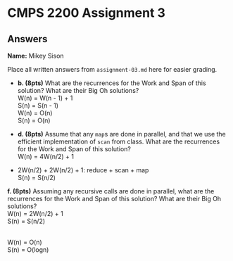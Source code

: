 # CMPS 2200 Assignment 3
## Answers

**Name:** Mikey Sison

Place all written answers from `assignment-03.md` here for easier grading.



- **b. (8pts)** What are the recurrences for the Work and Span of this solution? What are their Big Oh solutions?
<br>W(n) = W(n - 1) + 1
<br>S(n) = S(n - 1) 
<br>W(n) = O(n)
<br>S(n) = O(n)


- **d. (8pts)** Assume that any `map`s are done in parallel, and that we use the efficient implementation of `scan` from class. What are the recurrences for the Work and Span of this solution? 
<br>W(n) = 4W(n/2) + 1
- 2W(n/2) + 2W(n/2) + 1: reduce + scan + map
<br>S(n) =  S(n/2)





**f. (8pts)** Assuming any recursive calls are done in parallel, what are the recurrences for the Work and Span of this solution? What are their Big Oh solutions?
<br>W(n) = 2W(n/2) + 1
<br>S(n) = S(n/2)

<br>W(n) = O(n)
<br>S(n) = O(logn)